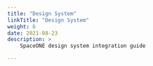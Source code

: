 ```yaml
---
title: "Design System"
linkTitle: "Design System"
weight: 6
date: 2021-08-23
description: >
    SpaceONE design system integration guide

---
```



